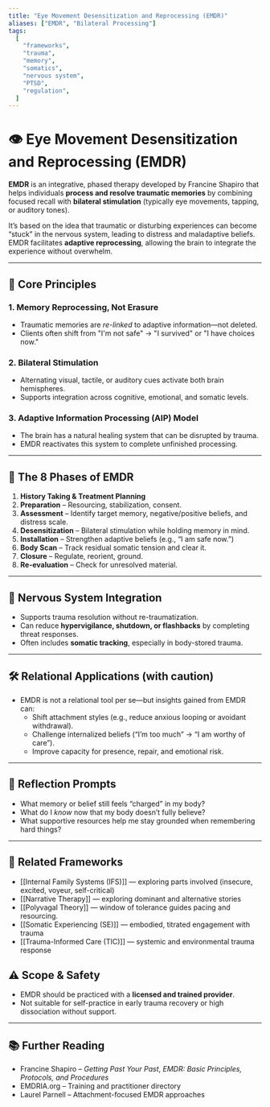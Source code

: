 ```yaml
---
title: "Eye Movement Desensitization and Reprocessing (EMDR)"
aliases: ["EMDR", "Bilateral Processing"]
tags:
  [
    "frameworks",
    "trauma",
    "memory",
    "somatics",
    "nervous system",
    "PTSD",
    "regulation",
  ]
---
```


<!-- @format -->

# 👁️ Eye Movement Desensitization and Reprocessing (EMDR)

**EMDR** is an integrative, phased therapy developed by Francine Shapiro that helps individuals **process and resolve traumatic memories** by combining focused recall with **bilateral stimulation** (typically eye movements, tapping, or auditory tones).

It’s based on the idea that traumatic or disturbing experiences can become “stuck” in the nervous system, leading to distress and maladaptive beliefs. EMDR facilitates **adaptive reprocessing**, allowing the brain to integrate the experience without overwhelm.

---

## 🧠 Core Principles

### 1. **Memory Reprocessing, Not Erasure**

- Traumatic memories are _re-linked_ to adaptive information—not deleted.
- Clients often shift from "I'm not safe" → "I survived" or "I have choices now."

### 2. **Bilateral Stimulation**

- Alternating visual, tactile, or auditory cues activate both brain hemispheres.
- Supports integration across cognitive, emotional, and somatic levels.

### 3. **Adaptive Information Processing (AIP) Model**

- The brain has a natural healing system that can be disrupted by trauma.
- EMDR reactivates this system to complete unfinished processing.

---

## 🔄 The 8 Phases of EMDR

1. **History Taking & Treatment Planning**
2. **Preparation** – Resourcing, stabilization, consent.
3. **Assessment** – Identify target memory, negative/positive beliefs, and distress scale.
4. **Desensitization** – Bilateral stimulation while holding memory in mind.
5. **Installation** – Strengthen adaptive beliefs (e.g., “I am safe now.”)
6. **Body Scan** – Track residual somatic tension and clear it.
7. **Closure** – Regulate, reorient, ground.
8. **Re-evaluation** – Check for unresolved material.

---

## 🧠 Nervous System Integration

- Supports trauma resolution without re-traumatization.
- Can reduce **hypervigilance, shutdown, or flashbacks** by completing threat responses.
- Often includes **somatic tracking**, especially in body-stored trauma.

---

## 🛠 Relational Applications (with caution)

- EMDR is not a relational tool per se—but insights gained from EMDR can:
  - Shift attachment styles (e.g., reduce anxious looping or avoidant withdrawal).
  - Challenge internalized beliefs (“I’m too much” → “I am worthy of care”).
  - Improve capacity for presence, repair, and emotional risk.

---

## 💬 Reflection Prompts

- What memory or belief still feels “charged” in my body?
- What do I _know_ now that my body doesn’t fully believe?
- What supportive resources help me stay grounded when remembering hard things?

---

## 🔗 Related Frameworks

- [[Internal Family Systems (IFS)]] — exploring parts involved (insecure, excited, voyeur, self-critical)
- [[Narrative Therapy]] — exploring dominant and alternative stories
- [[Polyvagal Theory]] — window of tolerance guides pacing and resourcing.
- [[Somatic Experiencing (SE)]] — embodied, titrated engagement with trauma
- [[Trauma-Informed Care (TIC)]] — systemic and environmental trauma response

## ⚠️ Scope & Safety

- EMDR should be practiced with a **licensed and trained provider**.
- Not suitable for self-practice in early trauma recovery or high dissociation without support.

---

## 📚 Further Reading

- Francine Shapiro – _Getting Past Your Past_, _EMDR: Basic Principles, Protocols, and Procedures_
- EMDRIA.org – Training and practitioner directory
- Laurel Parnell – Attachment-focused EMDR approaches
